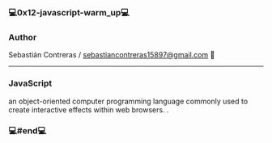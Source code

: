### 💻0x12-javascript-warm_up💻

### Author

Sebastián Contreras / sebastiancontreras15897@gmail.com 📧

--------------------------------------------------------
### JavaScript

an object-oriented computer programming language commonly used to create interactive effects within web browsers.
.

### 💻#end💻
